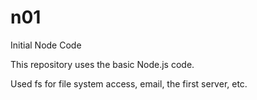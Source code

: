 # n01
Initial Node Code

This repository uses the basic Node.js code.

Used fs for file system access, email, the first server, etc.
